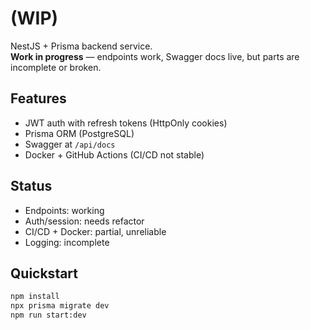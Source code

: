 # (WIP)

NestJS + Prisma backend service.  
**Work in progress** — endpoints work, Swagger docs live, but parts are incomplete or broken.  

## Features
- JWT auth with refresh tokens (HttpOnly cookies)
- Prisma ORM (PostgreSQL)
- Swagger at `/api/docs`
- Docker + GitHub Actions (CI/CD not stable)

## Status
- Endpoints: working
- Auth/session: needs refactor
- CI/CD + Docker: partial, unreliable
- Logging: incomplete

## Quickstart
```bash
npm install
npx prisma migrate dev
npm run start:dev
